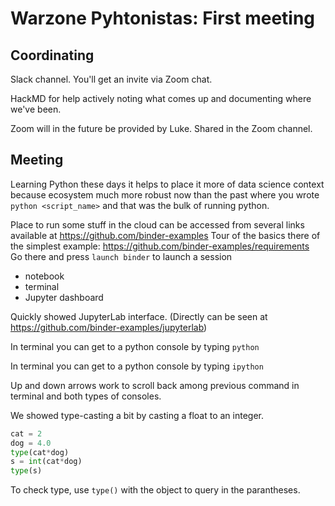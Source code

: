# Warzone Pyhtonistas: First meeting


## Coordinating

Slack channel.
You'll get an invite via Zoom chat.

HackMD for help actively noting what comes up and documenting where we've been.

Zoom will in the future be provided by Luke. Shared in the Zoom channel.

## Meeting

Learning Python these days it helps to place it more of data science context because ecosystem much more robust now than the past where you wrote `python <script_name>` and that was the bulk of running python. 



Place to run some stuff in the cloud can be accessed from several links available at https://github.com/binder-examples 
Tour of the basics there of the simplest example:
https://github.com/binder-examples/requirements  
Go there and press `launch binder` to launch a session
- notebook
- terminal
- Jupyter dashboard

Quickly showed JupyterLab interface. (Directly can be seen at https://github.com/binder-examples/jupyterlab)

In terminal you can get to a python console by typing `python`

In terminal you can get to a python console by typing `ipython`

Up and down arrows work to scroll back among previous command in terminal and both types of consoles.

We showed type-casting a bit by casting a float to an integer.

```python
cat = 2
dog = 4.0
type(cat*dog)
s = int(cat*dog)
type(s)
```

To check type, use `type()` with the object to query in the parantheses.
